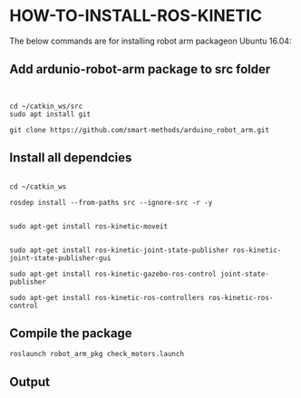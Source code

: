 HOW-TO-INSTALL-ROS-KINETIC
===============


The below commands are for installing robot arm packageon Ubuntu 16.04:

Add ardunio-robot-arm package to src folder
-----
```shell 


cd ~/catkin_ws/src
sudo apt install git

git clone https://github.com/smart-methods/arduino_robot_arm.git 

```

Install all dependcies
-----

```shell 

cd ~/catkin_ws

rosdep install --from-paths src --ignore-src -r -y
 

sudo apt-get install ros-kinetic-moveit

 
sudo apt-get install ros-kinetic-joint-state-publisher ros-kinetic-joint-state-publisher-gui

sudo apt-get install ros-kinetic-gazebo-ros-control joint-state-publisher

sudo apt-get install ros-kinetic-ros-controllers ros-kinetic-ros-control

```
Compile the package 
-----
```shell 
roslaunch robot_arm_pkg check_motors.launch

```
Output
-----

